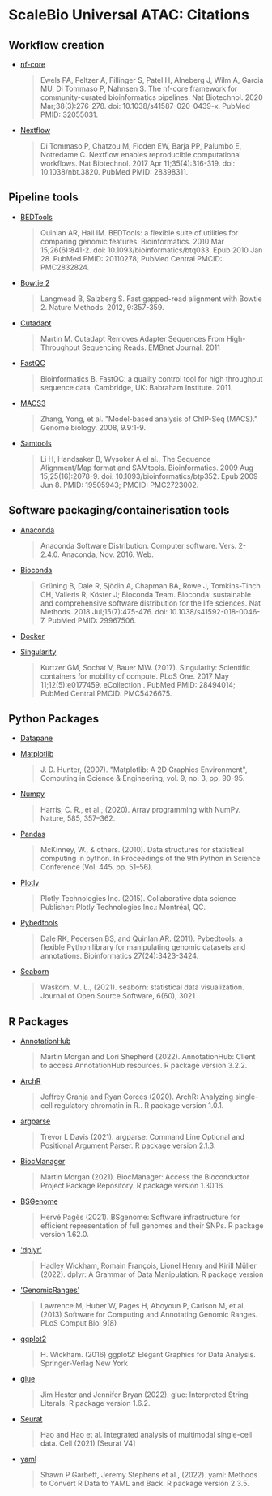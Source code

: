 # ScaleBio Universal ATAC: Citations

## Workflow creation 
- [nf-core](https://pubmed.ncbi.nlm.nih.gov/32055031/)
    > Ewels PA, Peltzer A, Fillinger S, Patel H, Alneberg J, Wilm A, Garcia MU, Di Tommaso P, Nahnsen S. The nf-core framework for community-curated bioinformatics pipelines. Nat Biotechnol. 2020 Mar;38(3):276-278. doi: 10.1038/s41587-020-0439-x. PubMed PMID: 32055031.

- [Nextflow](https://pubmed.ncbi.nlm.nih.gov/28398311/)
    > Di Tommaso P, Chatzou M, Floden EW, Barja PP, Palumbo E, Notredame C. Nextflow enables reproducible computational workflows. Nat Biotechnol. 2017 Apr 11;35(4):316-319. doi: 10.1038/nbt.3820. PubMed PMID: 28398311.

## Pipeline tools 

- [BEDTools](https://pubmed.ncbi.nlm.nih.gov/20110278/)
    > Quinlan AR, Hall IM. BEDTools: a flexible suite of utilities for comparing genomic features. Bioinformatics. 2010 Mar 15;26(6):841-2. doi: 10.1093/bioinformatics/btq033. Epub 2010 Jan 28. PubMed PMID: 20110278; PubMed Central PMCID: PMC2832824.

- [Bowtie 2](https://github.com/BenLangmead/bowtie2)
    > Langmead B, Salzberg S. Fast gapped-read alignment with Bowtie 2. Nature Methods. 2012, 9:357-359.

- [Cutadapt](https://cutadapt.readthedocs.io/en/stable/)
    > Martin M. Cutadapt Removes Adapter Sequences From High-Throughput Sequencing Reads. EMBnet Journal. 2011 

- [FastQC](https://www.bioinformatics.babraham.ac.uk/projects/fastqc/)
    > Bioinformatics B. FastQC: a quality control tool for high throughput sequence data. Cambridge, UK: Babraham Institute. 2011.

- [MACS3](https://github.com/macs3-project/MACS)
    > Zhang, Yong, et al. "Model-based analysis of ChIP-Seq (MACS)." Genome biology. 2008, 9.9:1-9.

- [Samtools](https://github.com/samtools/samtools)
    > Li H, Handsaker B, Wysoker A el al., The Sequence Alignment/Map format and SAMtools. Bioinformatics. 2009 Aug 15;25(16):2078-9. doi: 10.1093/bioinformatics/btp352. Epub 2009 Jun 8. PMID: 19505943; PMCID: PMC2723002.

## Software packaging/containerisation tools
- [Anaconda](https://anaconda.com)
    > Anaconda Software Distribution. Computer software. Vers. 2-2.4.0. Anaconda, Nov. 2016. Web.

- [Bioconda](https://pubmed.ncbi.nlm.nih.gov/29967506/)
    > Grüning B, Dale R, Sjödin A, Chapman BA, Rowe J, Tomkins-Tinch CH, Valieris R, Köster J; Bioconda Team. Bioconda: sustainable and comprehensive software distribution for the life sciences. Nat Methods. 2018 Jul;15(7):475-476. doi: 10.1038/s41592-018-0046-7. PubMed PMID: 29967506.

- [Docker](https://dl.acm.org/doi/10.5555/2600239.2600241)

- [Singularity](https://pubmed.ncbi.nlm.nih.gov/28494014/)
    > Kurtzer GM, Sochat V, Bauer MW. (2017). Singularity: Scientific containers for mobility of compute. PLoS One. 2017 May 11;12(5):e0177459. eCollection . PubMed PMID: 28494014; PubMed Central PMCID: PMC5426675.

## Python Packages 
- [Datapane](https://github.com/datapane/datapane)

- [Matplotlib](https://matplotlib.org/)
    > J. D. Hunter, (2007). "Matplotlib: A 2D Graphics Environment", Computing in Science & Engineering, vol. 9, no. 3, pp. 90-95. 

- [Numpy](https://numpy.org/)
    > Harris, C. R., et al., (2020). Array programming with NumPy. Nature, 585, 357–362. 

- [Pandas](https://pandas.pydata.org/)
    > McKinney, W., & others. (2010). Data structures for statistical computing in python. In Proceedings of the 9th Python in Science Conference (Vol. 445, pp. 51–56).

- [Plotly](https://plot.ly) 
    > Plotly Technologies Inc. (2015). Collaborative data science Publisher: Plotly Technologies Inc.: Montréal, QC. 

- [Pybedtools](https://daler.github.io/pybedtools/)
    > Dale RK, Pedersen BS, and Quinlan AR. (2011). Pybedtools: a flexible Python library for manipulating genomic datasets and annotations. Bioinformatics 27(24):3423-3424.

- [Seaborn](https://github.com/mwaskom/seaborn)
    > Waskom, M. L., (2021). seaborn: statistical data visualization. Journal of Open Source Software, 6(60), 3021


## R Packages 
- [AnnotationHub](https://github.com/Bioconductor/AnnotationHub)
    > Martin Morgan and Lori Shepherd (2022). AnnotationHub: Client to access AnnotationHub resources. R package version 3.2.2.

- [ArchR](https://www.archrproject.com/index.html)
    > Jeffrey Granja and Ryan Corces (2020). ArchR: Analyzing single-cell regulatory chromatin in R.. R package version 1.0.1.

- [argparse](https://CRAN.R-project.org/package=argparse)
    > Trevor L Davis (2021). argparse: Command Line Optional and Positional Argument Parser. R package version 2.1.3.

- [BiocManager](https://CRAN.R-project.org/package=BiocManager)
    > Martin Morgan (2021). BiocManager: Access the Bioconductor Project Package Repository. R package version 1.30.16.

- [BSGenome](https://bioconductor.org/packages/BSgenome)
    > Hervé Pagès (2021). BSgenome: Software infrastructure for efficient representation of full genomes and their SNPs. R package version 1.62.0.

- ['dplyr'](https://CRAN.R-project.org/package=dplyr)
    > Hadley Wickham, Romain François, Lionel Henry and Kirill Müller (2022). dplyr: A Grammar of Data Manipulation. R package version

- ['GenomicRanges'](http://www.ploscompbiol.org/article/info%3Adoi%2F10.1371%2Fjournal.pcbi.1003118)
    > Lawrence M, Huber W, Pages H, Aboyoun P, Carlson M, et al. (2013) Software for Computing and Annotating Genomic Ranges. PLoS Comput Biol 9(8)

- [ggplot2](https://cran.r-project.org/web/packages/ggplot2/index.html)
    > H. Wickham. (2016) ggplot2: Elegant Graphics for Data Analysis. Springer-Verlag New York

- [glue](https://CRAN.R-project.org/package=glue)
    > Jim Hester and Jennifer Bryan (2022). glue: Interpreted String Literals. R package version 1.6.2.

- [Seurat](https://github.com/satijalab/seurat)
    > Hao and Hao et al. Integrated analysis of multimodal single-cell data. Cell (2021) [Seurat V4]

- [yaml](https://CRAN.R-project.org/package=yaml)
    > Shawn P Garbett, Jeremy Stephens et al., (2022). yaml: Methods to Convert R Data to YAML and Back. R package version 2.3.5.

